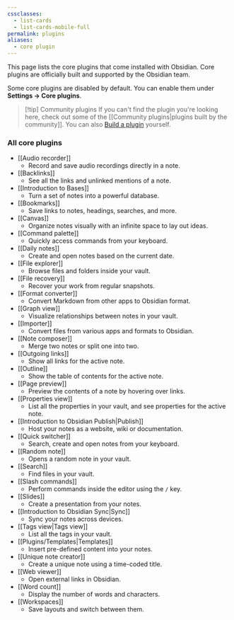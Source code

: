 ```yaml
---
cssclasses:
  - list-cards
  - list-cards-mobile-full
permalink: plugins
aliases:
  - core plugin
---
```

This page lists the core plugins that come installed with Obsidian. Core plugins are officially built and supported by the Obsidian team. 

Some core plugins are disabled by default. You can enable them under **Settings → Core plugins**.

> [!tip] Community plugins
> If you can't find the plugin you're looking here, check out some of the [[Community plugins|plugins built by the community]]. You can also [Build a plugin](https://docs.obsidian.md/Plugins/Getting+started/Build+a+plugin) yourself.

### All core plugins

- [[Audio recorder]]
	- Record and save audio recordings directly in a note.
- [[Backlinks]]
	- See all the links and unlinked mentions of a note.
- [[Introduction to Bases]]
	- Turn a set of notes into a powerful database.
- [[Bookmarks]]
	- Save links to notes, headings, searches, and more.
- [[Canvas]]
	- Organize notes visually with an infinite space to lay out ideas.
- [[Command palette]]
	- Quickly access commands from your keyboard.
- [[Daily notes]]
	- Create and open notes based on the current date.
- [[File explorer]]
	- Browse files and folders inside your vault.
- [[File recovery]]
	-  Recover your work from regular snapshots.
- [[Format converter]]
	- Convert Markdown from other apps to Obsidian format.
- [[Graph view]]
	- Visualize relationships between notes in your vault.
- [[Importer]]
	- Convert files from various apps and formats to Obsidian.
- [[Note composer]]
	- Merge two notes or split one into two.
- [[Outgoing links]]
	- Show all links for the active note.
- [[Outline]]
	- Show the table of contents for the active note.
- [[Page preview]]
	- Preview the contents of a note by hovering over links.
- [[Properties view]]
	- List all the properties in your vault, and see properties for the active note.
- [[Introduction to Obsidian Publish|Publish]]
	- Host your notes as a website, wiki or documentation.
- [[Quick switcher]]
	- Search, create and open notes from your keyboard.
- [[Random note]]
	- Opens a random note in your vault.
- [[Search]]
	- Find files in your vault.
- [[Slash commands]]
	- Perform commands inside the editor using the `/` key.
- [[Slides]]
	- Create a presentation from your notes.
- [[Introduction to Obsidian Sync|Sync]]
	- Sync your notes across devices.
- [[Tags view|Tags view]]
	- List all the tags in your vault.
- [[Plugins/Templates|Templates]]
	- Insert pre-defined content into your notes.
- [[Unique note creator]]
	- Create a unique note using a time-coded title.
- [[Web viewer]]
	- Open external links in Obsidian.
- [[Word count]]
	- Display the number of words and characters.
- [[Workspaces]]
	- Save layouts and switch between them.

